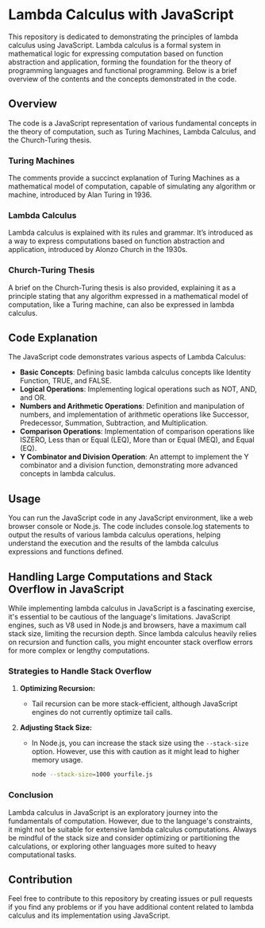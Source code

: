 # Lambda Calculus with JavaScript

This repository is dedicated to demonstrating the principles of lambda calculus using JavaScript. Lambda calculus is a formal system in mathematical logic for expressing computation based on function abstraction and application, forming the foundation for the theory of programming languages and functional programming. Below is a brief overview of the contents and the concepts demonstrated in the code.

## Overview

The code is a JavaScript representation of various fundamental concepts in the theory of computation, such as Turing Machines, Lambda Calculus, and the Church-Turing thesis.

### Turing Machines

The comments provide a succinct explanation of Turing Machines as a mathematical model of computation, capable of simulating any algorithm or machine, introduced by Alan Turing in 1936.

### Lambda Calculus

Lambda calculus is explained with its rules and grammar. It’s introduced as a way to express computations based on function abstraction and application, introduced by Alonzo Church in the 1930s.

### Church-Turing Thesis

A brief on the Church-Turing thesis is also provided, explaining it as a principle stating that any algorithm expressed in a mathematical model of computation, like a Turing machine, can also be expressed in lambda calculus.

## Code Explanation

The JavaScript code demonstrates various aspects of Lambda Calculus:

- **Basic Concepts**: Defining basic lambda calculus concepts like Identity Function, TRUE, and FALSE.
- **Logical Operations**: Implementing logical operations such as NOT, AND, and OR.
- **Numbers and Arithmetic Operations**: Definition and manipulation of numbers, and implementation of arithmetic operations like Successor, Predecessor, Summation, Subtraction, and Multiplication.
- **Comparison Operations**: Implementation of comparison operations like ISZERO, Less than or Equal (LEQ), More than or Equal (MEQ), and Equal (EQ).
- **Y Combinator and Division Operation**: An attempt to implement the Y combinator and a division function, demonstrating more advanced concepts in lambda calculus.

## Usage

You can run the JavaScript code in any JavaScript environment, like a web browser console or Node.js. The code includes console.log statements to output the results of various lambda calculus operations, helping understand the execution and the results of the lambda calculus expressions and functions defined.

## Handling Large Computations and Stack Overflow in JavaScript

While implementing lambda calculus in JavaScript is a fascinating exercise, it's essential to be cautious of the language's limitations. JavaScript engines, such as V8 used in Node.js and browsers, have a maximum call stack size, limiting the recursion depth. Since lambda calculus heavily relies on recursion and function calls, you might encounter stack overflow errors for more complex or lengthy computations.

### Strategies to Handle Stack Overflow

1. **Optimizing Recursion:**
   - Tail recursion can be more stack-efficient, although JavaScript engines do not currently optimize tail calls.
   
2. **Adjusting Stack Size:**
   - In Node.js, you can increase the stack size using the `--stack-size` option. However, use this with caution as it might lead to higher memory usage.
     ```bash
     node --stack-size=1000 yourfile.js
     ```

### Conclusion

Lambda calculus in JavaScript is an exploratory journey into the fundamentals of computation. However, due to the language's constraints, it might not be suitable for extensive lambda calculus computations. Always be mindful of the stack size and consider optimizing or partitioning the calculations, or exploring other languages more suited to heavy computational tasks.


## Contribution

Feel free to contribute to this repository by creating issues or pull requests if you find any problems or if you have additional content related to lambda calculus and its implementation using JavaScript.
